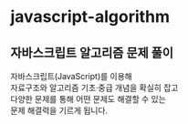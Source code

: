 # javascript-algorithm
<h2>자바스크립트 알고리즘 문제 풀이</h2>
자바스크립트(JavaScript)를 이용해<br>
자료구조와 알고리즘 기초·중급 개념을 확실히 잡고<br>
다양한 문제를 통해 어떤 문제도 해결할 수 있는<br>
문제 해결력을 기르게 됩니다.
